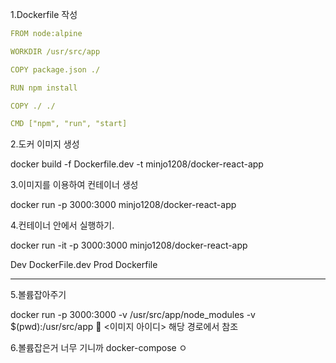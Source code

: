 
1.Dockerfile 작성

```yaml
FROM node:alpine

WORKDIR /usr/src/app

COPY package.json ./

RUN npm install

COPY ./ ./

CMD ["npm", "run", "start]
```


2.도커 이미지 생성

docker build -f Dockerfile.dev -t minjo1208/docker-react-app 


3.이미지를 이용하여 컨테이너 생성

docker run -p 3000:3000 minjo1208/docker-react-app


4.컨테이너 안에서 실행하기.

docker run -it -p 3000:3000 minjo1208/docker-react-app

Dev DockerFile.dev
Prod Dockerfile

------

5.볼륨잡아주기 

docker run -p 3000:3000 -v /usr/src/app/node_modules -v $(pwd):/usr/src/app  <이미지 아이디>
													해당 경로에서 참조


6.볼륨잡은거 너무 기니까 docker-compose ㅇ

